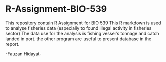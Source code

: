 # R-Assignment-BIO-539
This repository contain R Assignment for BIO 539
This R markdown is used to analyse fisheries data (especially to found illegal activity in fisheries sector)
The data use for the analysis is fishing vessel's tonnage and catch landed in port.
the other program are useful to present database in the report.

-Fauzan Hidayat-
